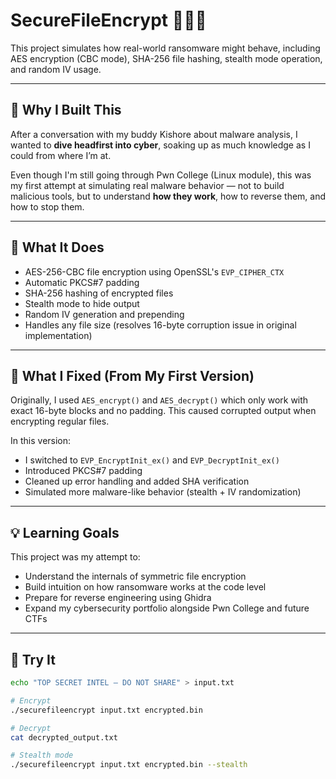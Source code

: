 # SecureFileEncrypt 🕵️‍♂️🔐

This project simulates how real-world ransomware might behave, including AES encryption (CBC mode), SHA-256 file 
hashing, stealth mode operation, and random IV usage.

---

## 🧠 Why I Built This

After a conversation with my buddy Kishore about malware analysis, I wanted to **dive headfirst into cyber**, soaking 
up as much knowledge as I could from where I’m at.

Even though I'm still going through Pwn College (Linux module), this was my first attempt at simulating real malware 
behavior — not to build malicious tools, but to understand **how they work**, how to reverse them, and how to stop 
them.

---

## 🔧 What It Does

- AES-256-CBC file encryption using OpenSSL's `EVP_CIPHER_CTX`
- Automatic PKCS#7 padding
- SHA-256 hashing of encrypted files
- Stealth mode to hide output
- Random IV generation and prepending
- Handles any file size (resolves 16-byte corruption issue in original implementation)

---

## 🐛 What I Fixed (From My First Version)

Originally, I used `AES_encrypt()` and `AES_decrypt()` which only work with exact 16-byte blocks and no padding. This 
caused corrupted output when encrypting regular files.

In this version:
- I switched to `EVP_EncryptInit_ex()` and `EVP_DecryptInit_ex()`
- Introduced PKCS#7 padding
- Cleaned up error handling and added SHA verification
- Simulated more malware-like behavior (stealth + IV randomization)

---

## 💡 Learning Goals

This project was my attempt to:
- Understand the internals of symmetric file encryption
- Build intuition on how ransomware works at the code level
- Prepare for reverse engineering using Ghidra
- Expand my cybersecurity portfolio alongside Pwn College and future CTFs

---

## 🧪 Try It

```bash
echo "TOP SECRET INTEL — DO NOT SHARE" > input.txt

# Encrypt
./securefileencrypt input.txt encrypted.bin

# Decrypt
cat decrypted_output.txt

# Stealth mode
./securefileencrypt input.txt encrypted.bin --stealth

